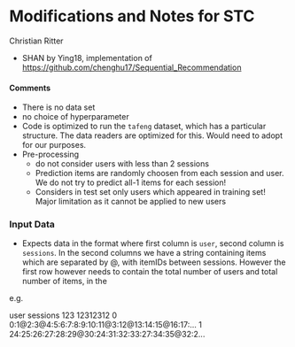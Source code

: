# Modifications and Notes for STC

Christian Ritter

* SHAN by Ying18, implementation of https://github.com/chenghu17/Sequential_Recommendation

#### Comments

* There is no data set
* no choice of hyperparameter
* Code is optimized to run the `tafeng` dataset, which has a particular structure. The data readers 
are optimized for this. Would need to adopt for our purposes.
* Pre-processing
    * do not consider users with less than 2 sessions
    * Prediction items are randomly choosen from each session and user. We do not try to predict all-1 items for each session!
    * Considers in test set only users which appeared in training set! Major limitation as it cannot be applied to new users
    
    


### Input Data

* Expects data in the format where first column is `user`, second column is `sessions`. 
In the second columns we have a string containing items which are separated by @, with itemIDs between
sessions. However the first row however needs to contain the total number of users and total number of items, in the 
 
e.g.

user 	sessions
123 12312312
0 	0:1@2:3@4:5:6:7:8:9:10:11@3:12@13:14:15@16:17:...
1 	24:25:26:27:28:29@30:24:31:32:33:27:34:35@32:2...
